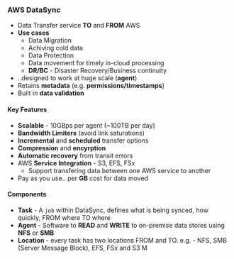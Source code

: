 ### AWS DataSync
- Data Transfer service **TO** and **FROM** AWS
- **Use cases**
    - Data Migration
    - Achiving cold data
    - Data Protection
    - Data movement for timely in-cloud processing 
    - **DR/BC** - Disaster Recovery/Business continuity
- ..designed to work at huge scale (**agent**)
- Retains **metadata** (e.g. **permissions/timestamps**)
- Built in **data validation**

#### Key Features
- **Scalable** - 10GBps per agent (~100TB per day)
- **Bandwidth Limiters** (avoid link saturations)
- **Incremental** and **scheduled** transfer options
- **Compression** and **encyrption** 
- **Automatic recovery** from transit errors
- AWS **Service Integration** - S3, EFS, FSx
    - Support transfering data between one AWS service to another
- Pay as you use.. per **GB** cost for data moved

#### Components
- **Task** - A `job` within DataSync, defines what is being synced, how quickly, FROM where TO where
- **Agent** - Software to **READ** and **WRITE** to on-premise data stores using **NFS** or **SMB**
- **Location** - every task has two locations FROM and TO. 
    e.g. - NFS, SMB (Server Message Block), EFS, FSx and S3 M